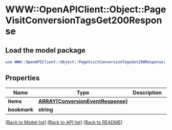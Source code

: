 # WWW::OpenAPIClient::Object::PageVisitConversionTagsGet200Response

## Load the model package
```perl
use WWW::OpenAPIClient::Object::PageVisitConversionTagsGet200Response;
```

## Properties
Name | Type | Description | Notes
------------ | ------------- | ------------- | -------------
**items** | [**ARRAY[ConversionEventResponse]**](ConversionEventResponse.md) |  | 
**bookmark** | **string** |  | [optional] 

[[Back to Model list]](../README.md#documentation-for-models) [[Back to API list]](../README.md#documentation-for-api-endpoints) [[Back to README]](../README.md)



